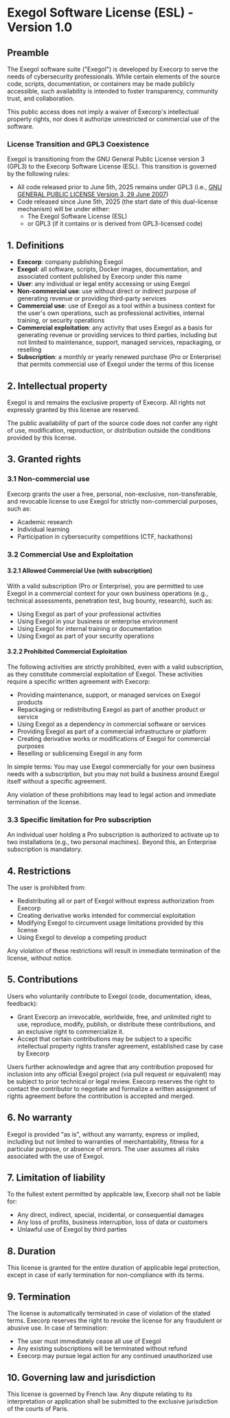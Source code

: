 # Exegol Software License (ESL) - Version 1.0

## Preamble

The Exegol software suite ("Exegol") is developed by Execorp to serve the needs of cybersecurity professionals. While certain elements of the source code, scripts, documentation, or containers may be made publicly accessible, such availability is intended to foster transparency, community trust, and collaboration.

This public access does not imply a waiver of Execorp's intellectual property rights, nor does it authorize unrestricted or commercial use of the software.

### License Transition and GPL3 Coexistence

Exegol is transitioning from the GNU General Public License version 3 (GPL3) to the Execorp Software License (ESL). This transition is governed by the following rules:

- All code released prior to June 5th, 2025 remains under GPL3 (i.e., [GNU GENERAL PUBLIC LICENSE Version 3, 29 June 2007](https://www.gnu.org/licenses/gpl-3.0.en.html))
- Code released since June 5th, 2025 (the start date of this dual-license mechanism) will be under either:
  - The Exegol Software License (ESL)
  - or GPL3 (if it contains or is derived from GPL3-licensed code)

## 1. Definitions

- **Execorp**: company publishing Exegol
- **Exegol**: all software, scripts, Docker images, documentation, and associated content published by Execorp under this name
- **User**: any individual or legal entity accessing or using Exegol
- **Non-commercial use**: use without direct or indirect purpose of generating revenue or providing third-party services
- **Commercial use**: use of Exegol as a tool within a business context for the user's own operations, such as professional activities, internal training, or security operations
- **Commercial exploitation**: any activity that uses Exegol as a basis for generating revenue or providing services to third parties, including but not limited to maintenance, support, managed services, repackaging, or reselling
- **Subscription**: a monthly or yearly renewed purchase (Pro or Enterprise) that permits commercial use of Exegol under the terms of this license

## 2. Intellectual property

Exegol is and remains the exclusive property of Execorp. All rights not expressly granted by this license are reserved.

The public availability of part of the source code does not confer any right of use, modification, reproduction, or distribution outside the conditions provided by this license.

## 3. Granted rights

### 3.1 Non-commercial use

Execorp grants the user a free, personal, non-exclusive, non-transferable, and revocable license to use Exegol for strictly non-commercial purposes, such as:
- Academic research
- Individual learning
- Participation in cybersecurity competitions (CTF, hackathons)

### 3.2 Commercial Use and Exploitation

#### 3.2.1 Allowed Commercial Use (with subscription)
With a valid subscription (Pro or Enterprise), you are permitted to use Exegol in a commercial context for your own business operations (e.g., technical assessments, penetration test, bug bounty, research), such as:
- Using Exegol as part of your professional activities
- Using Exegol in your business or enterprise environment
- Using Exegol for internal training or documentation
- Using Exegol as part of your security operations

#### 3.2.2 Prohibited Commercial Exploitation
The following activities are strictly prohibited, even with a valid subscription, as they constitute commercial exploitation of Exegol. These activities require a specific written agreement with Execorp:

- Providing maintenance, support, or managed services on Exegol products
- Repackaging or redistributing Exegol as part of another product or service
- Using Exegol as a dependency in commercial software or services
- Providing Exegol as part of a commercial infrastructure or platform
- Creating derivative works or modifications of Exegol for commercial purposes
- Reselling or sublicensing Exegol in any form

In simple terms: You may use Exegol commercially for your own business needs with a subscription, but you may not build a business around Exegol itself without a specific agreement.

Any violation of these prohibitions may lead to legal action and immediate termination of the license.

### 3.3 Specific limitation for Pro subscription

An individual user holding a Pro subscription is authorized to activate up to two installations (e.g., two personal machines). Beyond this, an Enterprise subscription is mandatory.

## 4. Restrictions

The user is prohibited from:
- Redistributing all or part of Exegol without express authorization from Execorp
- Creating derivative works intended for commercial exploitation
- Modifying Exegol to circumvent usage limitations provided by this license
- Using Exegol to develop a competing product

Any violation of these restrictions will result in immediate termination of the license, without notice.

## 5. Contributions

Users who voluntarily contribute to Exegol (code, documentation, ideas, feedback):
- Grant Execorp an irrevocable, worldwide, free, and unlimited right to use, reproduce, modify, publish, or distribute these contributions, and an exclusive right to commercialize it.
- Accept that certain contributions may be subject to a specific intellectual property rights transfer agreement, established case by case by Execorp

Users further acknowledge and agree that any contribution proposed for inclusion into any official Exegol project (via pull request or equivalent) may be subject to prior technical or legal review. Execorp reserves the right to contact the contributor to negotiate and formalize a written assignment of rights agreement before the contribution is accepted and merged.

## 6. No warranty

Exegol is provided "as is", without any warranty, express or implied, including but not limited to warranties of merchantability, fitness for a particular purpose, or absence of errors. The user assumes all risks associated with the use of Exegol.

## 7. Limitation of liability

To the fullest extent permitted by applicable law, Execorp shall not be liable for:
- Any direct, indirect, special, incidental, or consequential damages
- Any loss of profits, business interruption, loss of data or customers
- Unlawful use of Exegol by third parties

## 8. Duration

This license is granted for the entire duration of applicable legal protection, except in case of early termination for non-compliance with its terms.

## 9. Termination

The license is automatically terminated in case of violation of the stated terms. Execorp reserves the right to revoke the license for any fraudulent or abusive use. In case of termination:
- The user must immediately cease all use of Exegol
- Any existing subscriptions will be terminated without refund
- Execorp may pursue legal action for any continued unauthorized use

## 10. Governing law and jurisdiction

This license is governed by French law. Any dispute relating to its interpretation or application shall be submitted to the exclusive jurisdiction of the courts of Paris.
